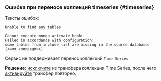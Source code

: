 ### Ошибка при переносе коллекций timeseries {#timeseries}

Тексты ошибок:

```text
Unable to find any tables
```

```text
Cannot execute mongo activate hook: 
Failed in accordance with configuration: 
some tables from include list are missing in the source database: [<имя_коллекции>]
```

Сервис не поддерживает перенос коллекций `Time Series`.

**Решение:** [исключите](../../../../data-transfer/operations/endpoint/source/mongodb.md#additional-settings) из трансфера коллекции Time Series, после чего [активируйте](../../../../data-transfer/operations/transfer.md#activate) трансфер повторно.
